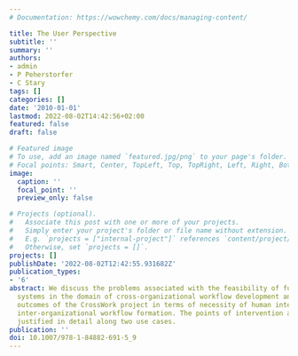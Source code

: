 ```yaml
---
# Documentation: https://wowchemy.com/docs/managing-content/

title: The User Perspective
subtitle: ''
summary: ''
authors:
- admin
- P Peherstorfer
- C Stary
tags: []
categories: []
date: '2010-01-01'
lastmod: 2022-08-02T14:42:56+02:00
featured: false
draft: false

# Featured image
# To use, add an image named `featured.jpg/png` to your page's folder.
# Focal points: Smart, Center, TopLeft, Top, TopRight, Left, Right, BottomLeft, Bottom, BottomRight.
image:
  caption: ''
  focal_point: ''
  preview_only: false

# Projects (optional).
#   Associate this post with one or more of your projects.
#   Simply enter your project's folder or file name without extension.
#   E.g. `projects = ["internal-project"]` references `content/project/deep-learning/index.md`.
#   Otherwise, set `projects = []`.
projects: []
publishDate: '2022-08-02T12:42:55.931682Z'
publication_types:
- '6'
abstract: We discuss the problems associated with the feasibility of fully automated
  systems in the domain of cross-organizational workflow development and present the
  outcomes of the CrossWork project in terms of necessity of human intervention in
  inter-organizational workflow formation. The points of intervention are shown and
  justified in detail along two use cases.
publication: ''
doi: 10.1007/978-1-84882-691-5_9
---
```

